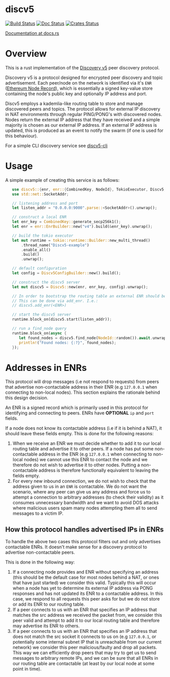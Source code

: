 discv5
============

[![Build Status]][Build Link] [![Doc Status]][Doc Link] [![Crates
Status]][Crates Link]

[Build Status]: https://github.com/sigp/discv5/workflows/build/badge.svg?branch=master
[Build Link]: https://github.com/sigp/discv5/actions
[Doc Status]: https://docs.rs/discv5/badge.svg
[Doc Link]: https://docs.rs/discv5
[Crates Status]: https://img.shields.io/crates/v/discv5.svg
[Crates Link]: https://crates.io/crates/discv5

[Documentation at docs.rs](https://docs.rs/discv5)


# Overview

This is a rust implementation of the [Discovery v5](https://github.com/ethereum/devp2p/blob/master/discv5/discv5.md)
peer discovery protocol.

Discovery v5 is a protocol designed for encrypted peer discovery and topic advertisement. Each peer/node
on the network is identified via it's `ENR` ([Ethereum Node
Record](https://eips.ethereum.org/EIPS/eip-778)), which is essentially a signed key-value store
containing the node's public key and optionally IP address and port.

Discv5 employs a kademlia-like routing table to store and manage discovered peers and topics. The
protocol allows for external IP discovery in NAT environments through regular PING/PONG's with
discovered nodes. Nodes return the external IP address that they have received and a simple
majority is chosen as our external IP address. If an external IP address is updated, this is
produced as an event to notify the swarm (if one is used for this behaviour).

For a simple CLI discovery service see [discv5-cli](https://github.com/AgeManning/discv5-cli)

# Usage

A simple example of creating this service is as follows:

```rust
   use discv5::{enr, enr::{CombinedKey, NodeId}, TokioExecutor, Discv5, Discv5ConfigBuilder};
   use std::net::SocketAddr;

   // listening address and port
   let listen_addr = "0.0.0.0:9000".parse::<SocketAddr>().unwrap();

   // construct a local ENR
   let enr_key = CombinedKey::generate_secp256k1();
   let enr = enr::EnrBuilder::new("v4").build(&enr_key).unwrap();

   // build the tokio executor
   let mut runtime = tokio::runtime::Builder::new_multi_thread()
       .thread_name("Discv5-example")
       .enable_all()
       .build()
       .unwrap();

   // default configuration
   let config = Discv5ConfigBuilder::new().build();

   // construct the discv5 server
   let mut discv5 = Discv5::new(enr, enr_key, config).unwrap();

   // In order to bootstrap the routing table an external ENR should be added
   // This can be done via add_enr. I.e.:
   // discv5.add_enr(<ENR>)

   // start the discv5 server
   runtime.block_on(discv5.start(listen_addr));

   // run a find_node query
   runtime.block_on(async {
      let found_nodes = discv5.find_node(NodeId::random()).await.unwrap();
      println!("Found nodes: {:?}", found_nodes);
   });
```

# Addresses in ENRs 

This protocol will drop messages (i.e not respond to requests) from peers that
advertise non-contactable address in their ENR (e.g `127.0.0.1` when connecting
to non-local nodes). This section
explains the rationale behind this design decision.

An ENR is a signed record which is primarily used in this protocol for
identifying and connecting to peers. ENRs have **OPTIONAL** `ip` and `port`
fields.

If a node does not know its contactable address (i.e if it is behind a NAT), it should leave these fields
empty. This is done for the following reasons:
1. When we receive an ENR we must decide whether to add it to our local routing
   table and advertise it to other peers. If a node has put some
   non-contactable address in the ENR (e.g `127.0.0.1` when connecting to
   non-local nodes) we cannot use this ENR
   to contact the node and we therefore do not wish to advertise it to other
   nodes. Putting a non-contactable address is therefore functionally
   equivalent to leaving the fields empty.
2. For every new inbound connection, we do not wish to check that the address
   given to us in an `ENR` is contactable. We do not want the scenario, where
   any peer can give us any address and force us to attempt a connection to
   arbitrary addresses (to check their validity) as it consumes unnecessary
   bandwidth and we want to avoid DOS attacks where malicious users spam many
   nodes attempting them all to send messages to a victim IP.

## How this protocol handles advertised IPs in ENRs

To handle the above two cases this protocol filters out and only advertises
contactable ENRs. It doesn't make sense for a discovery protocol to advertise
non-contactable peers.

This is done in the following way:

1. If a connecting node provides and ENR without specifying an address (this
   should be the default case for most nodes behind a NAT, or ones that have
   just started) we consider this valid. Typically this will occur when a node
   has yet to determine its external IP address via PONG responses and has not
   updated its ENR to a contactable address. In this case, we respond to all
   requests this peer asks for but we do not store or add its ENR to our
   routing table.
2. If a peer connects to us with an ENR that specifies an IP address that
   matches the src address we received the packet from, we consider this peer
   valid and attempt to add it to our local routing table and therefore may advertise
   its ENR to others.
3. If a peer connects to us with an ENR that specifies an IP address that does
   not match the src socket it connects to us on (e.g `127.0.0.1`, or
   potentially some internal subnet IP that is unreachable from our current
   network) we consider this peer malicious/faulty
   and drop all packets. This way we can efficiently drop peers that may try to
   get us to send messages to arbitrary remote IPs, and we can be sure that all
   ENRs in our routing table are contactable (at least by our local node at
   some point in time).
